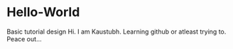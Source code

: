 # Hello-World
Basic tutorial design
Hi. I am Kaustubh.
Learning github or atleast trying to.
Peace out...
